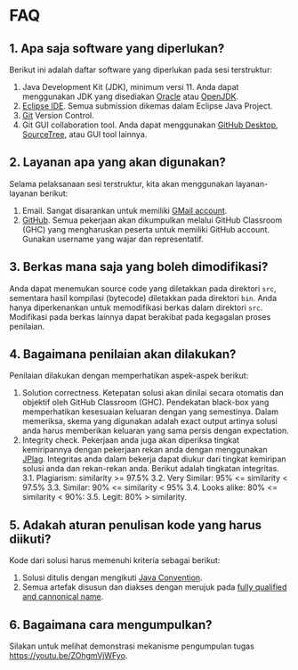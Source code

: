 # FAQ
## 1. Apa saja software yang diperlukan?
Berikut ini adalah daftar software yang diperlukan pada sesi terstruktur:
1. Java Development Kit (JDK), minimum versi 11. Anda dapat menggunakan JDK yang disediakan [Oracle](https://www.oracle.com/java/technologies/javase-jdk11-downloads.html) atau [OpenJDK](https://jdk.java.net/).
2. [Eclipse IDE](https://www.eclipse.org/downloads/packages/release/oxygen/3a/eclipse-ide-java-developers). Semua submission dikemas dalam Eclipse Java Project.
3. [Git](https://git-scm.com/) Version Control.
4. Git GUI collaboration tool. Anda dapat menggunakan [GitHub Desktop](https://desktop.github.com/), [SourceTree](https://www.sourcetreeapp.com/), atau GUI tool lainnya.

## 2. Layanan apa yang akan digunakan?
Selama pelaksanaan sesi terstruktur, kita akan menggunakan layanan-layanan berikut:
1. Email. Sangat disarankan untuk memiliki [GMail account](https://gmail.com/).
2. [GitHub](https://github.com/). Semua pekerjaan akan dikumpulkan melalui GitHub Classroom (GHC) yang mengharuskan peserta untuk memiliki GitHub account. Gunakan username yang wajar dan representatif.

## 3. Berkas mana saja yang boleh dimodifikasi?
Anda dapat menemukan source code yang diletakkan pada direktori ```src```, sementara hasil kompilasi (bytecode) diletakkan pada direktori ```bin```. Anda hanya diperkenankan untuk memodifikasi berkas dalam direktori ```src```. Modifikasi pada berkas lainnya dapat berakibat pada kegagalan proses penilaian.

## 4. Bagaimana penilaian akan dilakukan?
Penilaian dilakukan dengan memperhatikan aspek-aspek berikut:
1. Solution correctness. Ketepatan solusi akan dinilai secara otomatis dan objektif oleh GitHub Classroom (GHC). Pendekatan black-box yang memperhatikan kesesuaian keluaran dengan yang semestinya. Dalam memeriksa, skema yang digunakan adalah exact output artinya solusi anda harus memberikan keluaran yang sama persis dengan expectation.
2. Integrity check. Pekerjaan anda juga akan diperiksa tingkat kemiripannya dengan pekerjaan rekan anda dengan menggunakan [JPlag](http://jplag.ipd.kit.edu/). Integritas anda dalam bekerja dapat diukur dari tingkat kemiripan solusi anda dan rekan-rekan anda. Berikut adalah tingkatan integritas.
  3.1. Plagiarism: similarity >= 97.5%
  3.2. Very Similar: 95% <= similarity < 97.5%
  3.3. Similar: 90% <= similarity < 95%
  3.4. Looks alike: 80% <= similarity < 90%:
  3.5. Legit: 80% > similarity.

## 5. Adakah aturan penulisan kode yang harus diikuti?
Kode dari solusi harus memenuhi kriteria sebagai berikut:
1. Solusi ditulis dengan mengikuti [Java Convention](https://www.oracle.com/java/technologies/javase/codeconventions-contents.html).
2. Semua artefak disusun dan diakses dengan merujuk pada [fully qualified and cannonical name](https://docs.oracle.com/javase/specs/jls/se10/html/jls-6.html).

## 6. Bagaimana cara mengumpulkan?
Silakan untuk melihat demonstrasi mekanisme pengumpulan tugas https://youtu.be/ZOhgmVjWFyo.